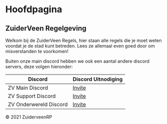 # Hoofdpagina
## ZuiderVeen Regelgeving

Welkom bij de ZuiderVeen Regels, hier staan alle regels die je moet weten voordat je de stad kunt betreden. Lees ze allemaal even goed door om misverstanden te voorkomen!

Buiten onze main discord hebben we ook een aantal andere discord servers, deze volgen hieronder:

| Discord | Discord Uitnodiging |
|---|---|
| ZV Main Discord | [Invite](https://discord.com/invite/zuiderveen) |
| ZV Support Discord | [Invite](https://discord.gg/vGmfZEV3Ma) |
| ZV Onderwereld Discord | [Invite](https://discord.gg/JnVYFz9FJb) |

© 2021 ZuiderveenRP
